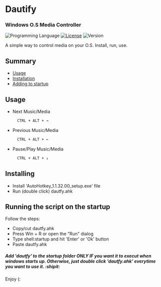 # Dautify
### Windows O.S Media Controller 

![Programming Language](https://img.shields.io/github/languages/top/FernandoNSC5/Dautify.svg?color=lightgrey&logo=Hexo&logoColor=lightgrey) 
[![License](https://img.shields.io/cran/l/devtools?color=lightgrey&logoColor=black)](LICENSE)
![Version](https://img.shields.io/badge/Version-1.1-lightgrey.svg?style=popout)

A simple way to control media on your O.S.
Install, run, use.

## Summary
* [Usage](#usage)
* [Installation](#installing)
* [Adding to startup](#running-the-script-on-the-startup)

## Usage
- Next Music/Media
    ```sh
      CTRL + ALT + →
    ```

- Previous Music/Media
    ```sh
      CTRL + ALT + ←
    ```

- Pause/Play Music/Media
    ```sh
      CTRL + ALT + ↓ 
    ```
    
## Installing
- Install 'AutoHotkey_1.1.32.00_setup.exe' file
- Run (double click) dautfy.ahk


##  Running the script on the startup 
Follow the steps:
- Copy/cut dautfy.ahk
- Press Win + R or open the "Run" dialog
- Type shell:startup and hit 'Enter' or 'Ok' button
- Paste dautfy.ahk

##### Add 'dautfy' to the startup folder __ONLY IF__ you want it to execut when windows starts up. Otherwise, just double click 'dautfy.ahk' everytime you want to use it. :shipit:

Enjoy (:

